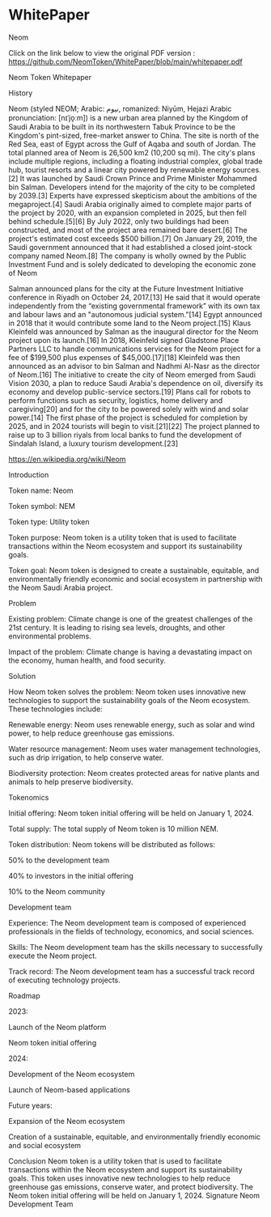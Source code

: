 # WhitePaper
Neom

Click on the link below to view the original PDF version : 
https://github.com/NeomToken/WhitePaper/blob/main/whitepaper.pdf

 
Neom Token Whitepaper

History

Neom (styled NEOM; Arabic: نيوم, romanized: Niyūm, Hejazi Arabic pronunciation: [nɪˈjo̞ːm]) is a new urban area planned by the Kingdom of Saudi Arabia to be built in its northwestern Tabuk Province to be the Kingdom's pint-sized, free-market answer to China. The site is north of the Red Sea, east of Egypt across the Gulf of Aqaba and south of Jordan. The total planned area of Neom is 26,500 km2 (10,200 sq mi). The city's plans include multiple regions, including a floating industrial complex, global trade hub, tourist resorts and a linear city powered by renewable energy sources.[2] It was launched by Saudi Crown Prince and Prime Minister Mohammed bin Salman.
Developers intend for the majority of the city to be completed by 2039.[3] Experts have expressed skepticism about the ambitions of the megaproject.[4] Saudi Arabia originally aimed to complete major parts of the project by 2020, with an expansion completed in 2025, but then fell behind schedule.[5][6] By July 2022, only two buildings had been constructed, and most of the project area remained bare desert.[6]
The project's estimated cost exceeds $500 billion.[7] On January 29, 2019, the Saudi government announced that it had established a closed joint-stock company named Neom.[8] The company is wholly owned by the Public Investment Fund and is solely dedicated to developing the economic zone of Neom

Salman announced plans for the city at the Future Investment Initiative conference in Riyadh on October 24, 2017.[13] He said that it would operate independently from the “existing governmental framework” with its own tax and labour laws and an "autonomous judicial system."[14] Egypt announced in 2018 that it would contribute some land to the Neom project.[15]
Klaus Kleinfeld was announced by Salman as the inaugural director for the Neom project upon its launch.[16] In 2018, Kleinfeld signed Gladstone Place Partners LLC to handle communications services for the Neom project for a fee of $199,500 plus expenses of $45,000.[17][18] Kleinfeld was then announced as an advisor to bin Salman and Nadhmi Al-Nasr as the director of Neom.[16]
The initiative to create the city of Neom emerged from Saudi Vision 2030, a plan to reduce Saudi Arabia's dependence on oil, diversify its economy and develop public-service sectors.[19] Plans call for robots to perform functions such as security, logistics, home delivery and caregiving[20] and for the city to be powered solely with wind and solar power.[14] The first phase of the project is scheduled for completion by 2025, and in 2024 tourists will begin to visit.[21][22] The project planned to raise up to 3 billion riyals from local banks to fund the development of Sindalah Island, a luxury tourism development.[23]

https://en.wikipedia.org/wiki/Neom



Introduction

Token name: Neom

Token symbol: NEM

Token type: Utility token

Token purpose: Neom token is a utility token that is used to facilitate transactions within the Neom ecosystem and support its sustainability goals.

Token goal: Neom token is designed to create a sustainable, equitable, and environmentally friendly economic and social ecosystem in partnership with the Neom Saudi Arabia project.


Problem

Existing problem: Climate change is one of the greatest challenges of the 21st century. It is leading to rising sea levels, droughts, and other environmental problems.

Impact of the problem: Climate change is having a devastating impact on the economy, human health, and food security.




Solution

How Neom token solves the problem: Neom token uses innovative new technologies to support the sustainability goals of the Neom ecosystem. These technologies include:

Renewable energy: Neom uses renewable energy, such as solar and wind power, to help reduce greenhouse gas emissions.

Water resource management: Neom uses water management technologies, such as drip irrigation, to help conserve water.

Biodiversity protection: Neom creates protected areas for native plants and animals to help preserve biodiversity.

Tokenomics

Initial offering: Neom token initial offering will be held on January 1, 2024.

Total supply: The total supply of Neom token is 10 million NEM.

Token distribution: Neom tokens will be distributed as follows:

50% to the development team

40% to investors in the initial offering

10% to the Neom community

Development team

Experience: The Neom development team is composed of experienced professionals in the fields of technology, economics, and social sciences.

Skills: The Neom development team has the skills necessary to successfully execute the Neom project.

Track record: The Neom development team has a successful track record of executing technology projects.

Roadmap

2023:

Launch of the Neom platform

Neom token initial offering

2024:

Development of the Neom ecosystem

Launch of Neom-based applications

Future years:

Expansion of the Neom ecosystem

Creation of a sustainable, equitable, and environmentally friendly economic and social ecosystem

Conclusion
Neom token is a utility token that is used to facilitate transactions within the Neom ecosystem and support its sustainability goals. This token uses innovative new technologies to help reduce greenhouse gas emissions, conserve water, and protect biodiversity. The Neom token initial offering will be held on January 1, 2024.
Signature
Neom Development Team

